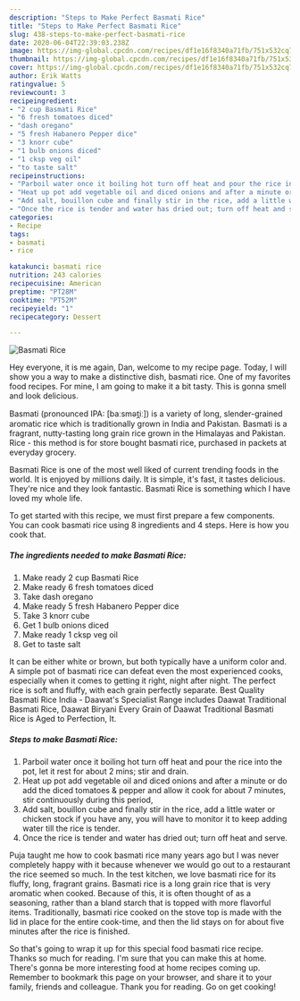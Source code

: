 ```yaml
---
description: "Steps to Make Perfect Basmati Rice"
title: "Steps to Make Perfect Basmati Rice"
slug: 438-steps-to-make-perfect-basmati-rice
date: 2020-06-04T22:39:03.238Z
image: https://img-global.cpcdn.com/recipes/df1e16f8340a71fb/751x532cq70/basmati-rice-recipe-main-photo.jpg
thumbnail: https://img-global.cpcdn.com/recipes/df1e16f8340a71fb/751x532cq70/basmati-rice-recipe-main-photo.jpg
cover: https://img-global.cpcdn.com/recipes/df1e16f8340a71fb/751x532cq70/basmati-rice-recipe-main-photo.jpg
author: Erik Watts
ratingvalue: 5
reviewcount: 3
recipeingredient:
- "2 cup Basmati Rice"
- "6 fresh tomatoes diced"
- "dash oregano"
- "5 fresh Habanero Pepper dice"
- "3 knorr cube"
- "1 bulb onions diced"
- "1 cksp veg oil"
- "to taste salt"
recipeinstructions:
- "Parboil water once it boiling hot turn off heat and pour the rice into the pot, let it rest for about 2 mins; stir and drain."
- "Heat up pot add vegetable oil and diced onions and after a minute or do add the diced tomatoes &amp; pepper and allow it cook for about 7 minutes, stir continuously during this period,"
- "Add salt, bouillon cube and finally stir in the rice, add a little water or chicken stock if you have any, you will have to monitor it to keep adding water till the rice is tender."
- "Once the rice is tender and water has dried out; turn off heat and serve."
categories:
- Recipe
tags:
- basmati
- rice

katakunci: basmati rice 
nutrition: 243 calories
recipecuisine: American
preptime: "PT28M"
cooktime: "PT52M"
recipeyield: "1"
recipecategory: Dessert

---
```



![Basmati Rice](https://img-global.cpcdn.com/recipes/df1e16f8340a71fb/751x532cq70/basmati-rice-recipe-main-photo.jpg)

Hey everyone, it is me again, Dan, welcome to my recipe page. Today, I will show you a way to make a distinctive dish, basmati rice. One of my favorites food recipes. For mine, I am going to make it a bit tasty. This is gonna smell and look delicious.

Basmati (pronounced IPA: [baːsmət̪iː]) is a variety of long, slender-grained aromatic rice which is traditionally grown in India and Pakistan. Basmati is a fragrant, nutty-tasting long grain rice grown in the Himalayas and Pakistan. Rice - this method is for store bought basmati rice, purchased in packets at everyday grocery.

Basmati Rice is one of the most well liked of current trending foods in the world. It is enjoyed by millions daily. It is simple, it's fast, it tastes delicious. They're nice and they look fantastic. Basmati Rice is something which I have loved my whole life.


To get started with this recipe, we must first prepare a few components. You can cook basmati rice using 8 ingredients and 4 steps. Here is how you cook that.

<!--inarticleads1-->

##### The ingredients needed to make Basmati Rice:

1. Make ready 2 cup Basmati Rice
1. Make ready 6 fresh tomatoes diced
1. Take dash oregano
1. Make ready 5 fresh Habanero Pepper dice
1. Take 3 knorr cube
1. Get 1 bulb onions diced
1. Make ready 1 cksp veg oil
1. Get to taste salt


It can be either white or brown, but both typically have a uniform color and. A simple pot of basmati rice can defeat even the most experienced cooks, especially when it comes to getting it right, night after night. The perfect rice is soft and fluffy, with each grain perfectly separate. Best Quality Basmati Rice India - Daawat&#39;s Specialist Range includes Daawat Traditional Basmati Rice, Daawat Biryani Every Grain of Daawat Traditional Basmati Rice is Aged to Perfection, It. 

<!--inarticleads2-->

##### Steps to make Basmati Rice:

1. Parboil water once it boiling hot turn off heat and pour the rice into the pot, let it rest for about 2 mins; stir and drain.
1. Heat up pot add vegetable oil and diced onions and after a minute or do add the diced tomatoes &amp; pepper and allow it cook for about 7 minutes, stir continuously during this period,
1. Add salt, bouillon cube and finally stir in the rice, add a little water or chicken stock if you have any, you will have to monitor it to keep adding water till the rice is tender.
1. Once the rice is tender and water has dried out; turn off heat and serve.


Puja taught me how to cook basmati rice many years ago but I was never completely happy with it because whenever we would go out to a restaurant the rice seemed so much. In the test kitchen, we love basmati rice for its fluffy, long, fragrant grains. Basmati rice is a long grain rice that is very aromatic when cooked. Because of this, it is often thought of as a seasoning, rather than a bland starch that is topped with more flavorful items. Traditionally, basmati rice cooked on the stove top is made with the lid in place for the entire cook-time, and then the lid stays on for about five minutes after the rice is finished. 

So that's going to wrap it up for this special food basmati rice recipe. Thanks so much for reading. I'm sure that you can make this at home. There's gonna be more interesting food at home recipes coming up. Remember to bookmark this page on your browser, and share it to your family, friends and colleague. Thank you for reading. Go on get cooking!

